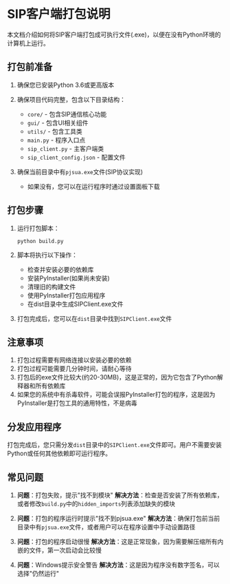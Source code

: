 # SIP客户端打包说明

本文档介绍如何将SIP客户端打包成可执行文件(.exe)，以便在没有Python环境的计算机上运行。

## 打包前准备

1. 确保您已安装Python 3.6或更高版本
2. 确保项目代码完整，包含以下目录结构：
   - `core/` - 包含SIP通信核心功能
   - `gui/` - 包含UI相关组件
   - `utils/` - 包含工具类
   - `main.py` - 程序入口点
   - `sip_client.py` - 主客户端类
   - `sip_client_config.json` - 配置文件

3. 确保当前目录中有`pjsua.exe`文件(SIP协议实现)
   - 如果没有，您可以在运行程序时通过设置面板下载

## 打包步骤

1. 运行打包脚本：
   ```
   python build.py
   ```

2. 脚本将执行以下操作：
   - 检查并安装必要的依赖库
   - 安装PyInstaller(如果尚未安装)
   - 清理旧的构建文件
   - 使用PyInstaller打包应用程序
   - 在dist目录中生成SIPClient.exe文件

3. 打包完成后，您可以在`dist`目录中找到`SIPClient.exe`文件

## 注意事项

1. 打包过程需要有网络连接以安装必要的依赖
2. 打包过程可能需要几分钟时间，请耐心等待
3. 打包后的exe文件比较大(约20-30MB)，这是正常的，因为它包含了Python解释器和所有依赖库
4. 如果您的系统中有杀毒软件，可能会误报PyInstaller打包的程序，这是因为PyInstaller是打包工具的通用特性，不是病毒

## 分发应用程序

打包完成后，您只需分发`dist`目录中的`SIPClient.exe`文件即可。用户不需要安装Python或任何其他依赖即可运行程序。

## 常见问题

1. **问题**：打包失败，提示"找不到模块"
   **解决方法**：检查是否安装了所有依赖库，或者修改`build.py`中的`hidden_imports`列表添加缺失的模块

2. **问题**：打包的程序运行时提示"找不到pjsua.exe"
   **解决方法**：确保打包前当前目录中有`pjsua.exe`文件，或者用户可以在程序设置中手动设置路径

3. **问题**：打包的程序启动很慢
   **解决方法**：这是正常现象，因为需要解压缩所有内嵌的文件，第一次启动会比较慢

4. **问题**：Windows提示安全警告
   **解决方法**：这是因为程序没有数字签名，可以选择"仍然运行" 